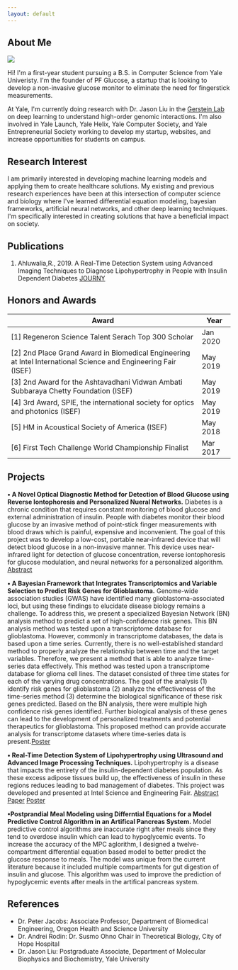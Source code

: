 ```yaml
---
layout: default
---
```


## About Me

<img class="profile-picture" src="Ahluwalia,Rohan.png">

Hi! I'm a first-year student pursuing a B.S. in Computer Science from Yale Univeristy. I'm the founder of PF Glucose, a startup that is looking to develop a non-invasive glucose monitor to eliminate the need for fingerstick measurements. 

At Yale, I'm currently doing research with Dr. Jason Liu in the [Gerstein Lab](http://www.gersteinlab.org/) on deep learning to understand high-order genomic interactions. I'm also involved in Yale Launch, Yale Helix, Yale Computer Society, and Yale Entrepreneurial Society working to develop my startup, websites, and increase opportunities for students on campus. 

## Research Interest

I am primarily interested in developing machine learning models and applying them to create healthcare solutions. My existing and previous research experiences have been at this intersection of computer science and biology where I've learned differential equation modeling, bayesian frameworks, artificial neural networks, and other deep learning techniques. I'm specifically interested in creating solutions that have a beneficial impact on society. 

## Publications

1. Ahluwalia,R., 2019. A Real-Time Detection System using Advanced Imaging Techniques to Diagnose Lipohypertrophy in People with Insulin Dependent Diabetes [JOURNY](https://issuu.com/journys7/docs/10.2/24)

## Honors and Awards 

Award | Year
------------- | ----
[1] Regeneron Science Talent Serach Top 300 Scholar | Jan 2020
[2] 2nd Place Grand Award in Biomedical Engineering at Intel International Science and Engineering Fair (ISEF) | May 2019
[3] 2nd Award for the Ashtavadhani Vidwan Ambati Subbaraya Chetty Foundation (ISEF) | May 2019
[4] 3rd Award, SPIE, the international society for optics and photonics (ISEF) | May 2019
[5] HM in Acoustical Society of America (ISEF) | May 2018
[6] First Tech Challenge World Championship Finalist | Mar 2017

## Projects

**• A Novel Optical Diagnostic Method for Detection of Blood Glucose using Reverse Iontophoresis and Personalized Nueral Networks.** Diabetes is a chronic condition that requires constant monitoring of blood glucose and external administration of insulin. People with diabetes monitor their blood glucose by an invasive method of point-stick finger measurements with blood draws which is painful, expensive and inconvenient. The goal of this project was to develop a low-cost, portable near-infrared device that will detect blood glucose in a non-invasive manner. This device uses near-infrared light for detection of glucose concentration, reverse iontophoresis for glucose modulation, and neural networks for a personalized algorithm. [Abstract](https://abstracts.societyforscience.org/Home/FullAbstract?Category=Any%20Category&Finalist=ahluwalia&AllAbstracts=False&FairCountry=Any%20Country&FairState=Any%20State&ProjectId=17233)

**• A Bayesian Framework that Integrates Transcriptomics and Variable Selection to Predict Risk Genes for Glioblastoma.** Genome-wide association studies (GWAS) have identified many glioblastoma-associated loci, but using these findings to elucidate disease biology remains a challenge. To address this, we present a specialized Bayesian Network (BN) analysis method to predict a set of high-confidence risk genes. This BN analysis method was tested upon a transcriptome database for glioblastoma. However, commonly in transcriptome databases, the data is based upon a time series. Currently, there is no well-established standard method to properly analyze the relationship between time and the target variables. Therefore, we present a method that is able to analyze time-series data effectively. This method was tested upon a transcriptome database for glioma cell lines. The dataset consisted of three time states for each of the varying drug concentrations. The goal of the analysis (1) identify risk genes for glioblastoma (2) analyze the effectiveness of the time-series method (3) determine the biological significance of these risk genes predicted. Based on the BN analysis, there were multiple high confidence risk genes identified. Further biological analysis of these genes can lead to the development of personalized treatments and potential therapeutics for glioblastoma. This proposed method can provide accurate analysis for transcriptome datasets where time-series data is present.[Poster](rohan-ahluwalia.github.io//RohanAhluwalia-RiskGenePredictor_City_of_Hope.pdf)

**• Real-Time Detection System of Lipohypertrophy using Ultrasound and Advanced Image Processing Techniques.** Lipohypertrophy is a disease that impacts the entirety of the insulin-dependent diabetes population. As these excess adipose tissues build up, the effectiveness of insulin in these regions reduces leading to bad management of diabetes. This project was developed and presented at Intel Science and Engineering Fair. [Abstract](https://abstracts.societyforscience.org/Home/FullAbstract?Category=Any%20Category&AllAbstracts=False&FairCountry=Any%20Country&FairState=Any%20State&Keywords=Lipohypertrophy&ProjectId=15232) [Paper](rohan-ahluwalia.github.io//Lipohypertrophy-ReserachPaper-RohanAhluwalia.pdf) [Poster](rohan-ahluwalia.github.io//RohanAhluwalia-LipodetectReserach.pdf)

**•Postprandial Meal Modeling using Differntial Equations for a Model Predictive Control Algorithm in an Artifical Pancreas System.** Model predictive control algorithms are inaccurate right after meals since they tend to overdose insulin which can lead to hypoglycemic events. To increase the accuracy of the MPC aglorithm, I designed a twelve-compartment differential equation based model to better predict the glucose response to meals. The model was unique from the current literature because it included multiple compartments for gut digestion of insulin and glucose. This algorithm was used to improve the prediction of hypoglycemic events after meals in the artifical pancreas system. 


## References

* Dr. Peter Jacobs: Associate Professor, Department of Biomedical Engineering, Oregon Health and Science University
* Dr. Andrei Rodin: Dr. Susmo Ohno Chair in Theoretical Biology, City of Hope Hospital
* Dr. Jason Liu: Postgraduate Associate, Department of Molecular Biophysics and Biochemistry, Yale University
